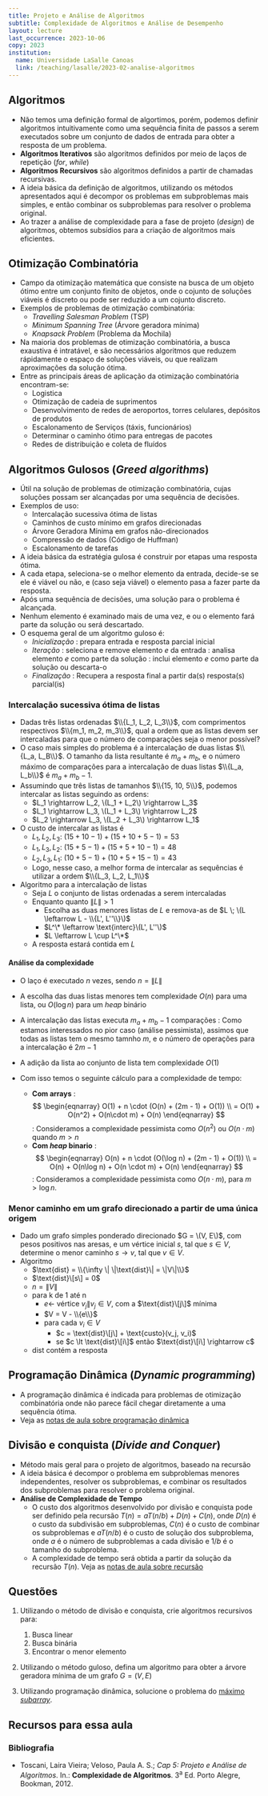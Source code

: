 ```yaml
---
title: Projeto e Análise de Algoritmos
subtitle: Complexidade de Algoritmos e Análise de Desempenho
layout: lecture
last_occurrence: 2023-10-06
copy: 2023
institution:
  name: Universidade LaSalle Canoas
  link: /teaching/lasalle/2023-02-analise-algoritmos
---
```


## Algoritmos

* Não temos uma definição formal de algortimos, porém, podemos definir algoritmos intuitivamente como uma sequência finita de passos a serem executados sobre um conjunto de dados de entrada para obter a resposta de um problema.
* **Algoritmos Iterativos** são algoritmos definidos por meio de laços de repetição (_for_, _while_)
* **Algoritmos Recursivos** são algoritmos definidos a partir de chamadas recursivas.
* A ideia básica da definição de algoritmos, utilizando os métodos apresentados aqui é decompor os problemas em subproblemas mais simples, e então combinar os subproblemas para resolver o problema original.
* Ao trazer a análise de complexidade para a fase de projeto (_design_) de algoritmos, obtemos subsídios para a criação de algoritmos mais eficientes.

## Otimização Combinatória

* Campo da otimização matemática que consiste na busca de um objeto ótimo entre um conjunto finito de objetos, onde o cojunto de soluções viáveis é discreto ou pode ser reduzido a um cojunto discreto.
* Exemplos de problemas de otimização combinatória:
    * _Travelling Salesman Problem_ (TSP)
    * _Minimum Spanning Tree_ (Árvore geradora mínima)
    * _Knapsack Problem_ (Problema da Mochila)
* Na maioria dos problemas de otimização combinatória, a busca exaustiva é intratável, e são necessários algoritmos que reduzem rápidamente o espaço de soluções viáveis, ou que realizam aproximações da solução ótima.
* Entre as principais áreas de aplicação da otimização combinatória encontram-se:
    * Logistica
    * Otimização de cadeia de suprimentos
    * Desenvolvimento de redes de aeroportos, torres celulares, depósitos de produtos
    * Escalonamento de Serviços (táxis, funcionários)
    * Determinar o caminho ótimo para entregas de pacotes
    * Redes de distribuição e coleta de fluídos


## Algoritmos Gulosos (_Greed algorithms_)

* Útil na solução de problemas de otimização combinatória, cujas soluções possam ser alcançadas por uma sequência de decisões.
* Exemplos de uso:
    * Intercalação sucessiva ótima de listas
    * Caminhos de custo mínimo em grafos direcionadas
    * Árvore Geradora Mínima em grafos não-direcionados
    * Compressão de dados (Código de Huffman)
    * Escalonamento de tarefas
* A ideia básica da estratégia gulosa é construir por etapas uma resposta ótima.
* A cada etapa, seleciona-se o melhor elemento da entrada, decide-se se ele é viável ou não, e (caso seja viável) o elemento pasa a fazer parte da resposta.
* Após uma sequência de decisões, uma solução para o problema é alcançada.
* Nenhum elemento é examinado mais de uma vez, e ou o elemento fará parte da solução ou será descartado.
* O esquema geral de um algoritmo guloso é:
    * _Inicialização_
    : prepara entrada e resposta parcial inicial
    * _Iteração_
    : seleciona e remove elemento $e$ da entrada
    : analisa elemento $e$ como parte da solução
    : inclui elemento $e$ como parte da solução ou descarta-o
    * _Finalização_
    : Recupera a resposta final a partir da(s) resposta(s) parcial(is)

### Intercalação sucessiva ótima de listas

* Dadas três listas ordenadas $\\{L_1, L_2, L_3\\}$, com comprimentos respectivos $\\{m_1, m_2, m_3\\}$, qual a ordem que as listas devem ser intercaladas para que o número de comparações seja o menor possível?
* O caso mais simples do problema é a intercalação de duas listas $\\{L_a, L_B\\}$. O tamanho da lista resultante é $m_a + m_b$, e o número máximo de comparações para a intercalação de duas listas $\\{L_a, L_b\\}$ é $m_a + m_b - 1$.
* Assumindo que três listas de tamanhos $\\{15, 10, 5\\}$, podemos intercalar as listas seguindo as ordens:
    * $L_1 \rightarrow L_2, \(L_1 + L_2\) \rightarrow L_3$
    * $L_1 \rightarrow L_3, \(L_1 + L_3\) \rightarrow L_2$
    * $L_2 \rightarrow L_3, \(L_2 + L_3\) \rightarrow L_1$
* O custo de intercalar as listas é
    * $L_1, L_2, L_3$: $(15 + 10 - 1) + (15 + 10 + 5 - 1) = 53$
    * $L_1, L_3, L_2$: $(15 + 5 - 1) + (15 + 5 + 10 - 1) = 48$
    * $L_2, L_3, L_1$: $(10 + 5 - 1) + (10 + 5 + 15 - 1) = 43$
    * Logo, nesse caso, a melhor forma de intercalar as sequências é utilizar a ordem $\\{L_3, L_2, L_1\\}$
* Algoritmo para a intercalação de listas
    * Seja $L$ o conjunto de listas ordenadas a serem intercaladas
    * Enquanto quanto $\|L\| \gt 1$
        * Escolha as duas menores listas de $L$ e remova-as de $L \; \(L \leftarrow L - \\{L', L''\\}\)$
        * $L^\* \leftarrow \text{interc}\(L', L''\)$
        * $L \leftarrow L \cup L^\*$
    * A resposta estará contida em $L$

#### Análise da complexidade

* O laço é executado $n$ vezes, sendo $n = \|L\|$
* A escolha das duas listas menores tem complexidade $O(n)$ para uma lista, ou $O(\log{n})$ para um _heap_ binário
* A intercalação das listas executa $m_a + m_b - 1$ comparações
: Como estamos interessados no pior caso (análise pessimista), assimos que todas as listas tem o mesmo tamnho $m$, e o número de operações para a intercalação é $2m - 1$
* A adição da lista ao conjunto de lista tem complexidade $O(1)$

* Com isso temos o seguinte cálculo para a complexidade de tempo:
    * **Com arrays**
    : $$
\begin{eqnarray}
    O(1) + n \cdot (O(n) + (2m - 1) + O(1)) \\
    = O(1) + O(n^2) + O(n\cdot m) + O(n)
\end{eqnarray}
$$
    : Consideramos a complexidade pessimista como $O(n^2)$ ou $O(n\cdot m)$ quando $m \gt n$
    * **Com _heap_ binario**
    : $$
\begin{eqnarray}
    O(n) + n \cdot (O(\log n) + (2m - 1) + O(1)) \\
    = O(n) + O(n\log n) + O(n \cdot m) + O(n)
\end{eqnarray}
$$
    : Consideramos a complexidade pessimista como $O(n\cdot m)$, para $m \gt \log{n}$.


### Menor caminho em um grafo direcionado a partir de uma única origem

* Dado um grafo simples ponderado direcionado $G = \(V, E\)$, com pesos positivos nas aresas, e um vértice inicial $s$, tal que $s \in V$, determine o menor caminho $s \rightarrow v$, tal que $v \in V$.
* Algoritmo
    * $\text{dist} = \\{\infty \| \|\text{dist}\| = \|V\|\\}$
    * $\text{dist}\[s\] = 0$
    * $n = \|V\|$ 
    * para k de 1 até n
        * $e \leftarrow$ vértice $v_j \| v_j \in V$, com a $\text{dist}\[j\]$ mínima
        * $V = V - \\{e\\}$
        * para cada $v_i \in V$
            * $c = \text{dist}\[j\] + \text{custo}(v_j, v_i)$
            * se $c \lt \text{dist}\[i\]$ então $\text{dist}\[i\] \rightarrow c$
    * $\text{dist}$ contém a resposta

## Programação Dinâmica (_Dynamic programming_)

* A programação dinâmica é indicada para problemas de otimização combinatória onde não parece fácil chegar diretamente a uma sequência ótima.
* Veja as [notas de aula sobre programação dinâmica](lecture-13)

## Divisão e conquista (_Divide and Conquer_)

* Método mais geral para o projeto de algoritmos, baseado na recursão
* A ideia básica é decompor o problema em subproblemas menores independentes, resolver os subproblemas, e combinar os resultados dos subproblemas para resolver o problema original.
* **Análise de Complexidade de Tempo**
    * O custo dos algoritmos desenvolvido por divisão e conquista pode ser definido pela recursão $T(n) = aT(n/b) + D(n) + C(n)$, onde $D(n)$ é o custo da subdivisão em subproblemas, $C(n)$ é o custo de combinar os subproblemas e $aT(n/b)$ é o custo de solução dos subproblema, onde $a$ é o número de subproblemas a cada divisão e $1/b$ é o tamanho do subproblema.
    * A complexidade de tempo será obtida a partir da solução da recursão $T(n)$. Veja as [notas de aula sobre recursão](lecture-06)

## Questões

1. Utilizando o método de divisão e conquista, crie algoritmos recursivos para:
    1. Busca linear
    2. Busca binária
    3. Encontrar o menor elemento

2. Utilizando o método guloso, defina um algoritmo para obter a árvore geradora mínima de um grafo $G=(V,E)$

3. Utilizando programação dinâmica, solucione o problema do [máximo _subarray_](https://en.wikipedia.org/wiki/Maximum_subarray_problem).
<div class="read_more">
    <div id="resposta_questao_3" style="display:none">
        <blockquote>
        <p>A ideia do algoritmo, utilizando a ideia de sufixos, é guardar a soma atual e a melhor soma.</p>
        <p>Dado um <em>array</em> $a[1:n]$, e dois arrays $S[0:n]$ e $B[0:n]$, onde $S[0] = B[0] = -\infty$</p>
        <ul>
        <li>$S[j] = \text{max}\{a[j], a[j] + S[j-1] \}$</li>
        <li>$B[j] = \text{max}\{B[j-1], S[j] \}$</li>
        </ul>
        <p><a href="javascript:hide_answer('questao_3')">Ocultar resposta</a></p>
        </blockquote>
    </div>
    <div id="pergunta_questao_3" style="display:none">
        <a href="javascript:show_answer('questao_3')">Ver dica de resposta</a>
    </div>
</div>
<script defer>hide_answer('questao_3')</script>

## Recursos para essa aula

### Bibliografia

* Toscani, Laira Vieira; Veloso, Paula A. S.; _Cap 5: Projeto e Análise de Algoritmos_. In.: **Complexidade de Algoritmos**. 3<sup>a</sup> Ed. Porto Alegre, Bookman, 2012.
